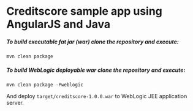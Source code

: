 # Creditscore sample app using AngularJS and Java

##### To build executable fat *jar (war)* clone the repository and execute: #####

	mvn clean package

##### To build WebLogic deployable *war* clone the repository and execute: #####

	mvn clean package -Pweblogic

And deploy `target/creditscore-1.0.0.war` to WebLogic JEE application server.